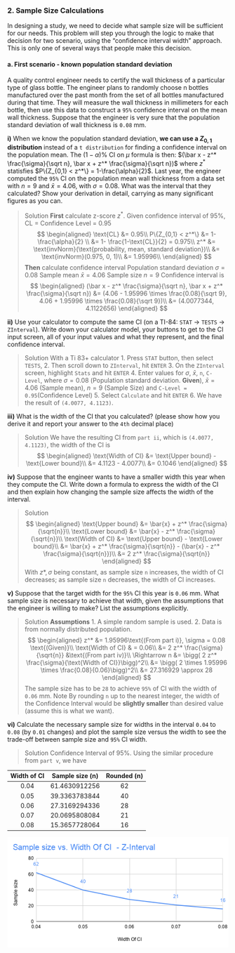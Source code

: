 ### 2. Sample Size Calculations
In designing a study, we need to decide what sample size will be sufficient for our needs. This problem will step you through the logic to make that decision for two scenario, using the “confidence interval width” approach. This is only one of several ways that people make this decision.

#### a. First scenario - known population standard deviation
A quality control engineer needs to certify the wall thickness of a particular type of glass bottle. The engineer plans to randomly choose n bottles manufactured over the past month from the set of all bottles manufactured during that time. They will measure the wall thickness in millimeters for each bottle, then use this data to construct a `95%` confidence interval on the mean wall thickness. Suppose that the engineer is very sure that the population standard deviation of wall thickness is `0.08` mm.

**i)** When we know the population standard deviation, **we can use a $Z_{0,1}$ distribution** instead of a `t distribution` for finding a confidence interval on the population mean. The $(1-\alpha)\%$ CI on $\mu$ formula is then: $(\bar x - z^* \frac{\sigma}{\sqrt n}, \bar x + z^* \frac{\sigma}{\sqrt n})$ where $z^*$ statisfies $P\{Z_{0,1} < z^*\} = 1-\frac{\alpha}{2}$.
Last year, the engineer computed the `95%` CI on the population mean wall thickness from a data set with $n = 9$ and $\bar x = 4.06$, with $\sigma = 0.08$. What was the interval that they calculated? Show your derivation in detail, carrying as many significant figures as you can.
>Solution
**First** calculate z-score $z^*$. Given confidence interval of 95%, CL = Confidence Level = 0.95
$$
\begin{aligned}
\text{CL} &= 0.95\\
P\{Z_{0,1} < z^*\} &= 1-\frac{\alpha}{2} \\
&= 1- \frac{1-\text{CL}}{2} = 0.975\\
z^* &= \text{invNorm}(\text{probability, mean, standard deviation})\\
&= \text{invNorm}(0.975, 0, 1)\\
&= 1.95996\\
\end{aligned}
$$
**Then** calculate confidence interval
Population standard deviation $\sigma = 0.08$
Sample mean $\bar{x} = 4.06$
Sample size $n = 9$
Confidence interval is
$$
\begin{aligned}
(\bar x - z^* \frac{\sigma}{\sqrt n}, \bar x + z^* \frac{\sigma}{\sqrt n}) &= (4.06 - 1.95996 \times \frac{0.08}{\sqrt 9}, 4.06 + 1.95996 \times  \frac{0.08}{\sqrt 9})\\
&= (4.0077344, 4.1122656)
\end{aligned}
$$

**ii)** Use your calculator to compute the same CI (on a TI-84: `STAT` -> `TESTS`  -> `ZInterval`). Write down your calculator model, your buttons to get to the CI input screen, all of your input values and what they represent, and the final confidence interval.
>Solution
With a Ti 83+ calculator
1\. Press `STAT` button, then select `TESTS`,
2\. Then scroll down to `ZInterval`, hit `ENTER`
3\. On the `ZInterval` screen, highlight `Stats` and hit `ENTER`
4\. Enter values for $\sigma$, $\bar{x}$, `n`, `C-Level`, where $\sigma = 0.08$ (Population standard deviation. **Given**), $\bar{x} = 4.06$ (Sample mean), $n = 9$ (Sample Size) and `C-Level = 0.95`(Confidence Level)
5\. Select `Calculate` and hit `ENTER`
6\. We have the result of `(4.0077, 4.1123)`.

**iii)** What is the width of the CI that you calculated? (please show how you derive it and report your answer to the `4th` decimal place)
>Solution
We have the resulting CI from `part ii`, which is `(4.0077, 4.1123)`, the width of the CI is
$$
\begin{aligned}
\text{Width of CI} &= \text{Upper bound} - \text{Lower bound}\\
&= 4.1123 - 4.0077\\
&= 0.1046
\end{aligned}
$$

**iv)** Suppose that the engineer wants to have a smaller width this year when they compute the CI. Write down a formula to express the width of the CI and then explain how changing the sample size affects the width of the interval.
>Solution
$$
\begin{aligned}
\text{Upper bound} &= \bar{x} + z^* \frac{\sigma}{\sqrt{n}}\\
\text{Lower bound} &= \bar{x} - z^* \frac{\sigma}{\sqrt{n}}\\
\text{Width of CI} &= \text{Upper bound} - \text{Lower bound}\\
&= \bar{x} + z^* \frac{\sigma}{\sqrt{n}} - (\bar{x} - z^* \frac{\sigma}{\sqrt{n}})\\
&= 2 z^* \frac{\sigma}{\sqrt{n}}
\end{aligned}
$$
With $z*, \sigma$ being constant, as sample size `n` increases, the width of CI decreases; as sample size `n` decreases, the width of CI increases.

**v)** Suppose that the target width for the `95%` CI this year is `0.06` mm. What sample size is necessary to achieve that width, given the assumptions that the engineer is willing to make? List the assumptions explicitly.
>Solution
**Assumptions**
1\. A simple random sample is used.
2\. Data is from normally distributed population.
$$
\begin{aligned}
z^* &= 1.95996\text{(From part i)}, \sigma = 0.08 \text{(Given)}\\
\text{Width of CI} & = 0.06\\
&= 2 z^* \frac{\sigma}{\sqrt{n}} &\text{(From part iv)}\\
\Rightarrow n &= \bigg( 2 z^* \frac{\sigma}{\text{Width of CI}}\bigg)^2\\
&= \bigg( 2 \times 1.95996 \times \frac{0.08}{0.06}\bigg)^2\\
&= 27.316929 \approx 28
\end{aligned}
$$
The sample size has to be `28` to achieve `95%` of CI with the width of `0.06` mm.
> Note
By rounding `n` up to the nearest integer, the width of the Confidence Interval would be **slightly smaller** than desired value (assume this is what we want).

**vi)** Calculate the necessary sample size for widths in the interval `0.04` to `0.08` (by `0.01` changes) and plot the sample size versus the width to see the trade-off between sample size and `95%` CI width.
>Solution
Confidence Interval of 95%. Using the similar procedure from `part v`, we have

| Width of CI | Sample size (n) | Rounded (n)  |
|:-----------:|-----------------|:---:|
| 0.04 | 61.4630912256 | 62 |
| 0.05 | 39.3363783844 | 40 |
| 0.06 | 27.3169294336 | 28 |
| 0.07 | 20.0695808084 | 21 |
| 0.08 | 15.3657728064 | 16 |
![Sample Size vs. Width Of CI](/assets/sample_size_width_of_ci_z_interval.png)
